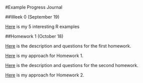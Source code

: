 #Example Progress Journal

##Week 0 (September 19)

[Here](files/Interesting_R_Examples-Tarkan_Temizöz.html) is my 5 interesting R examples

##Homework 1 (October 18)

[Here](files/IE582_Fall2018_Homework1.pdf) is the description and questions for the first homework.

[Here](files/HOMEWORK_1.html) is my approach for Homework 1.

[Here](files/IE582_Fall2018_Homework2.pdf) is the description and questions for the second homework.

[Here](files/HOMEWORK_2.html) is my approach for Homework 2.




